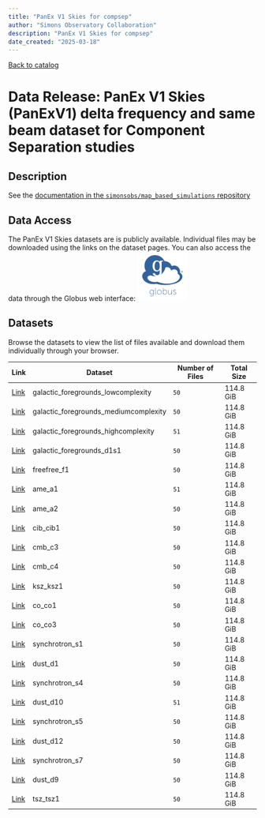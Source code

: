 ```yaml
---
title: "PanEx V1 Skies for compsep"
author: "Simons Observatory Collaboration"
description: "PanEx V1 Skies for compsep"
date_created: "2025-03-18"
---
```


[Back to catalog](./#data-releases)

# Data Release: PanEx V1 Skies (PanExV1) delta frequency and same beam dataset for Component Separation studies

## Description

See the [documentation in the `simonsobs/map_based_simulations` repository](https://github.com/simonsobs/map_based_simulations/tree/main/mbs-s0018-20250218#readme)

## Data Access

The PanEx V1 Skies datasets are is publicly available. Individual
files may be downloaded using the links on the dataset pages. You can
also access the data through the Globus web interface: [![Download via Globus](images/globus-logo.png)](https://app.globus.org/file-manager?origin_id=38f01147-f09e-483d-a552-3866669a846d&origin_path=%2Fdatareleases%2Fpanexv1%2F)

## Datasets

Browse the datasets to view the list of files available and download them individually through your browser.

|                                Link                                |                Dataset                | Number of Files | Total Size |
| ------------------------------------------------------------------ | ------------------------------------- | --------------- | ---------- |
| [Link](panexv1-compsep-galactic_foregrounds_lowcomplexity.html)    | galactic_foregrounds_lowcomplexity    | `50`            | 114.8 GiB  |
| [Link](panexv1-compsep-galactic_foregrounds_mediumcomplexity.html) | galactic_foregrounds_mediumcomplexity | `50`            | 114.8 GiB  |
| [Link](panexv1-compsep-galactic_foregrounds_highcomplexity.html)   | galactic_foregrounds_highcomplexity   | `51`            | 114.8 GiB  |
| [Link](panexv1-compsep-galactic_foregrounds_d1s1.html)             | galactic_foregrounds_d1s1             | `50`            | 114.8 GiB  |
| [Link](panexv1-compsep-freefree_f1.html)                           | freefree_f1                           | `50`            | 114.8 GiB  |
| [Link](panexv1-compsep-ame_a1.html)                                | ame_a1                                | `51`            | 114.8 GiB  |
| [Link](panexv1-compsep-ame_a2.html)                                | ame_a2                                | `50`            | 114.8 GiB  |
| [Link](panexv1-compsep-cib_cib1.html)                              | cib_cib1                              | `50`            | 114.8 GiB  |
| [Link](panexv1-compsep-cmb_c3.html)                                | cmb_c3                                | `50`            | 114.8 GiB  |
| [Link](panexv1-compsep-cmb_c4.html)                                | cmb_c4                                | `50`            | 114.8 GiB  |
| [Link](panexv1-compsep-ksz_ksz1.html)                              | ksz_ksz1                              | `50`            | 114.8 GiB  |
| [Link](panexv1-compsep-co_co1.html)                                | co_co1                                | `50`            | 114.8 GiB  |
| [Link](panexv1-compsep-co_co3.html)                                | co_co3                                | `50`            | 114.8 GiB  |
| [Link](panexv1-compsep-synchrotron_s1.html)                        | synchrotron_s1                        | `50`            | 114.8 GiB  |
| [Link](panexv1-compsep-dust_d1.html)                               | dust_d1                               | `50`            | 114.8 GiB  |
| [Link](panexv1-compsep-synchrotron_s4.html)                        | synchrotron_s4                        | `50`            | 114.8 GiB  |
| [Link](panexv1-compsep-dust_d10.html)                              | dust_d10                              | `51`            | 114.8 GiB  |
| [Link](panexv1-compsep-synchrotron_s5.html)                        | synchrotron_s5                        | `50`            | 114.8 GiB  |
| [Link](panexv1-compsep-dust_d12.html)                              | dust_d12                              | `50`            | 114.8 GiB  |
| [Link](panexv1-compsep-synchrotron_s7.html)                        | synchrotron_s7                        | `50`            | 114.8 GiB  |
| [Link](panexv1-compsep-dust_d9.html)                               | dust_d9                               | `50`            | 114.8 GiB  |
| [Link](panexv1-compsep-tsz_tsz1.html)                              | tsz_tsz1                              | `50`            | 114.8 GiB  |
